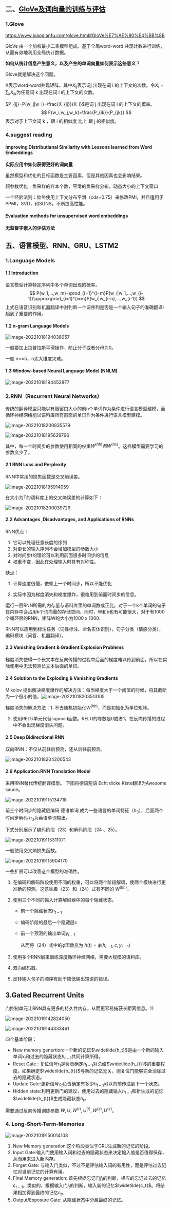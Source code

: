## 二、[GloVe及词向量的训练与评估](http://blog.showmeai.tech/cs224n/note02-GloVe-Training-and-Evaluation)

### 1.Glove

https://www.biaodianfu.com/glove.html#GloVe%E7%AE%80%E4%BB%8B

GloVe 由一个加权最小二乘模型组成，基于全局word-word 共现计数进行训练，从而有效地利用全局统计数据。

**如何从统计信息产生意义，以及产生的单词向量如何表示这些意义？**

Glove就是解决这个问题。

X表示word-word共现矩阵，其中$X_{ij}$表示词j 出现在词 i 的上下文的次数。令$X_i=\sum_{k}X_{ik}$为任意词 k 出现在词 i 的上下文的次数。

$P_{ij}=P(w_j|w_i)=\frac{X_{ij}}{X_i}$是词 j 出现在词 i 的上下文的概率。
$$
F(w_i,w_j,w_k)=\frac{P_{ik}}{P_{jk}}
$$
表示对于上下文词 k ，跟 i 的相似度 比上 跟 j 的相似度。



### 4.suggest reading

#### Improving DIstributianal Similarity with Lessons learned from Word Embeddings

**实际应用中如何获得更好的词向量**

虽然模型和优化的目标函数是主要因素，但是其他因素也会影响结果。

超参数优化：负采样的样本个数，平滑的负采样分布，动态大小的上下文窗口

一个经验法则：始终使用上下文分布平滑（cds=0.75）来修改PMI，并且适用于PPMI，SVD，和SGNS，不断提高性能。

#### Evaluation methods for unsupervised word embeddings

**无监督字嵌入的评估方法**

## 五、语言模型、RNN、GRU、LSTM2

### 1.Language Models

#### 1.1 Introduction

语言模型计算特定序列中多个单词出现的概率。
$$
P(w_1,...,w_m)=\prod_{i=1}^{i=m}P(w_i|w_1,...,w_{i-1})\approx\prod_{i=1}^{i=m}P(w_i|w_{i-n},...,w_{i-1})
$$
上式在语音识别和机器翻译中对判断一个词序列是否是一个输入句子的准确翻译i起到了重要的作用。

#### 1.2 n-gram Language Models

![image-20221018194038057](cs224n.assets/image-20221018194038057.png)

一般要加上拉普拉斯平滑操作，防止分子或者分母为0。   

一般 n<=5，n太大维度灾难。

#### 1.3 Window-based Neural Language Model (NNLM)

![image-20221018194452877](cs224n.assets/image-20221018194452877.png)

### 2.RNN（Recurrent Neural Networks）

传统的翻译模型只能以有限窗口大小的前n个单词作为条件进行语言模型建模，而循环神经网络能以语料库所有前面的单词作为条件进行语言模型建模。

![image-20221018200835579](cs224n.assets/image-20221018200835579.png)

![image-20221018195629796](cs224n.assets/image-20221018195629796.png)

其中，每一个时间步的参数使用相同的权重$W^{(hh)} 和 W^{(hx)}$。这样模型需要学习的参数变少了。

#### 2.1 RNN Loss and Perplexity

RNN中常用的损失函数是交叉熵误差。

![image-20221018195914059](cs224n.assets/image-20221018195914059.png)

在大小为T的语料库上的交叉熵误差的计算如下：

![image-20221018200039729](cs224n.assets/image-20221018200039729.png)

#### 2.2 Advantages ,Disadvantages, and Applications of RNNs

RNN优点：

1. 它可以处理任意长度的序列
2. 对更长的输入序列不会增加模型的参数大小
3. 对时间步t的理论可以利用前面很多时间步的信息
4. 权重不变，因此在处理输入时具有对称性。

缺点：

1. 计算速度很慢，依赖上一个时间步，所以不能优化

2. 实际中因为梯度消失和梯度爆炸，很难用到前面时间步的信息。

运行一层RNN所需的内存量与语料库里的单词数成正比。对于一个k个单词的句子在内存中会占用k个词向量的存储空间，同时，W和b也有可能很大，对于有1000个循环层的RNN，矩阵W的大小为1000 x 1000.

RNN可以应用到标注任务（词性标注、命名实体识别），句子分类（情感分类），编码模块（问答、机器翻译）。

#### 2.3 Vanishing Gradient & Gradient Explosion Problems 

梯度消失使得一个长文本在反向传播的过程中后面的梯度难以传到前面，所以在实际使用中无法预测长文本后面的单词。

#### 2.4 Solution to the Exploding & Vanishing Gradients

Mikolov 提出解决梯度爆炸的解决方法：每当梯度大于一个阈值的时候，将其截断为一个很小的值，![image-20221018203513105](cs224n.assets/image-20221018203513105.png)

梯度消失的解决方法：1. 不去随机初始化$W^{(hh)}$，而是初始化为单位矩阵。

2. 使用RELU单元代替sigmoid函数。RELU的导数是0或者1，在反向传播的过程中不会出现梯度消失问题。

#### 2.5 Deep Bidirectional RNN

双向RNN：不仅从前往后预测，还从后往前预测。

![image-20221018204200543](cs224n.assets/image-20221018204200543.png)

#### 2.6 Application:RNN Translation Model

采用RNN替代传统翻译模型。            下图将德语短语 Echt dicke Kiste翻译为Awesome sauce。

![image-20221019115134718](cs224n.assets/image-20221019115134718.png)

前三个时间步的隐藏层编码 德语单词 成为一些语言的单词特征（$h_3$），后面两个时间步解码 $h_3$为英语单词输出。

下式分别展示了编码阶段（23）和解码阶段（24 、25）。

![image-20221019115311071](cs224n.assets/image-20221019115311071.png)

一般使用交叉熵损失函数。

![image-20221019115904170](cs224n.assets/image-20221019115904170.png)

一些扩展可以改善这个模型的准确性。

1. 在编码和解码阶段使用不同的权重，可以将两个阶段解耦，使两个模块进行更准确的预测。这意味着（23）和（24）式有不同的 $W^{(hh)}$。

2. 使用三个不同的输入计算解码器中的每个隐藏状态。

   - 前一个隐藏状态$h_{t-1}$

   - 编码阶段的最后一个隐藏层c

   - 前一个预测的输出单词$y_{t-1}$

     从而将（24）式中的$\phi$函数变为  $h(t)=\phi(h_{t-1},c,y_{t-1})$

3. 使用多个RNN层来训练深度循环神经网络，需要大规模的语料库。
4. 双向编码器。
5. 反转输入句子的顺序有助于降低输出短语的错误。

## 3.Gated Recurrent Units

门控制单元让RNN具有更多的持久性内存，从而更容易捕获长距离信息。11

![image-20221019142824050](cs224n.assets/image-20221019142824050.png)



![image-20221019144333461](cs224n.assets/image-20221019144333461.png)

四个基本阶段：

- New memory genertion:一个新的记忆$\widetilde{h_t}$是由一个新的输入单词$x_t$和过去的隐藏状态$h_{t-1}$共同计算所得。
- Reset Gate : 复位信号$r_t$是负责确定$h_{t-1}$对总结$\widetilde{h_{t}}$的重要程度。如果确定$\widetilde{h_{t}}$与新的记忆无关，则复位门能够完全消除过去的隐藏状态。
- Update Gate:更新信号$z_t$负责确定有多少$h_{t-1}$可以向前传递到下一个状态。
- Hidden state:利用更新门的建议，使用过去的隐藏输入$h_{t-1}$和新生成的记忆$\widetilde{h_{t}}$生成隐藏状态$h_t$。

需要通过反向传播训练参数 $W,U,W^{(r)},U^{(r)},W^{(z)},U^{(z)}$。

### 4. Long-Short-Term-Memories

![image-20221019150014108](cs224n.assets/image-20221019150014108.png)

1. New Memory generation:这个阶段类似于GRU生成新的记忆的阶段。
2. Input Gate:输入门使用输入词和过去的隐藏状态来决定输入值是否值得保存，从而用来进入新内存。
3. Forget Gate: 与输入门类似，不过不是评估输入词的有用性，而是评估过去记忆对当前记忆的计算有用。
4. FInal Memory generation: 首先根据忘记门$f_t$的判断，相应的忘记过去的记忆$c_{t-1}$。类似的，根据输入门$i_t$的判断，输入新的记忆$\widetilde{c_t}$。将结果相加得到最终的记忆$c_t$。
5. Output/Exposure Gate: 从隐藏状态中分离最终的记忆。
